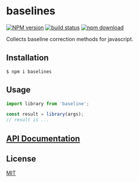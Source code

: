 # baselines

[![NPM version][npm-image]][npm-url]
[![build status][ci-image]][ci-url]
[![npm download][download-image]][download-url]

Collects baseline correction methods for javascript.

## Installation

`$ npm i baselines`

## Usage

```js
import library from 'baseline';

const result = library(args);
// result is ...
```

## [API Documentation](https://cheminfo.github.io/baselines/)

## License

[MIT](./LICENSE)

[npm-image]: https://img.shields.io/npm/v/baselines.svg
[npm-url]: https://www.npmjs.com/package/baselines
[ci-image]: https://github.com/cheminfo/baselines/workflows/Node.js%20CI/badge.svg?branch=master
[ci-url]: https://github.com/cheminfo/baselines/actions?query=workflow%3A%22Node.js+CI%22
[download-image]: https://img.shields.io/npm/dm/baselines.svg
[download-url]: https://www.npmjs.com/package/baselines
